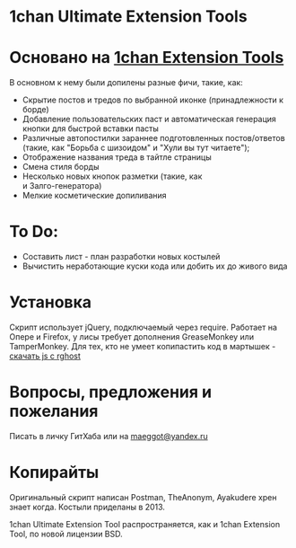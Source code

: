 1chan Ultimate Extension Tools
==========

Основано на [1chan Extension Tools](https://github.com/ayakudere/1chan-Extension-Tools)
=====

В основном к нему были допилены разные фичи, такие, как:
* Скрытие постов и тредов по выбранной иконке (принадлежности к борде)
* Добавление пользовательских паст и автоматическая генерация кнопки для быстрой вставки пасты
* Различные автопостилки зараннее подготовленных постов/ответов (такие, как "Борьба с шизоидом" и "Хули вы тут читаете");
* Отображение названия треда в тайтле страницы
* Смена стиля борды
* Несколько новых кнопок разметки (такие, как <br> и Залго-генератора)
* Мелкие косметические допиливания


To Do:
=====
* Составить лист - план разработки новых костылей
* Вычистить неработающие куски кода или добить их до живого вида


Установка
====
Скрипт использует jQuery, подключаемый через require.
Работает на Опере и Firefox, у лисы требует дополнения GreaseMonkey или TamperMonkey.
Для тех, кто не умеет копипастить код в мартышек - [скачать js с rghost](http://rghost.ru/48586228)


Вопросы, предложения и пожелания
==
Писать в личку ГитХаба или на maeggot@yandex.ru


Копирайты
==
Оригинальный скрипт написан Postman, TheAnonym, Ayakudere хрен знает когда. Костыли приделаны в 2013.

1chan Ultimate Extension Tool распространяется, как и 1chan Extension Tool, по новой лицензии BSD.

